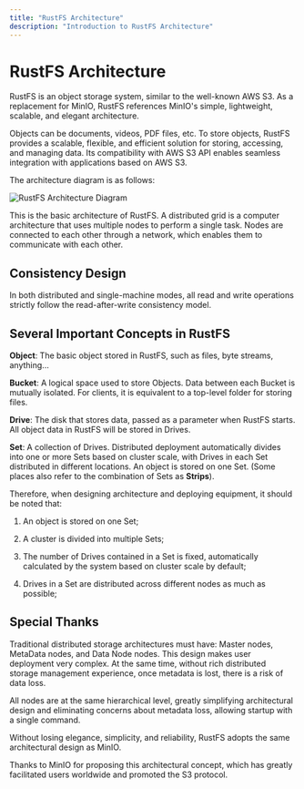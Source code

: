 ```yaml
---
title: "RustFS Architecture"
description: "Introduction to RustFS Architecture"
---
```


# RustFS Architecture

RustFS is an object storage system, similar to the well-known AWS S3. As a replacement for MinIO, RustFS references MinIO's simple, lightweight, scalable, and elegant architecture.

Objects can be documents, videos, PDF files, etc. To store objects, RustFS provides a scalable, flexible, and efficient solution for storing, accessing, and managing data. Its compatibility with AWS S3 API enables seamless integration with applications based on AWS S3.

The architecture diagram is as follows:


![RustFS Architecture Diagram](./images/s2-1.png)

This is the basic architecture of RustFS. A distributed grid is a computer architecture that uses multiple nodes to perform a single task. Nodes are connected to each other through a network, which enables them to communicate with each other.

## Consistency Design

In both distributed and single-machine modes, all read and write operations strictly follow the read-after-write consistency model.

## Several Important Concepts in RustFS

**Object**: The basic object stored in RustFS, such as files, byte streams, anything...

**Bucket**: A logical space used to store Objects. Data between each Bucket is mutually isolated. For clients, it is equivalent to a top-level folder for storing files.

**Drive**: The disk that stores data, passed as a parameter when RustFS starts. All object data in RustFS will be stored in Drives.

**Set**: A collection of Drives. Distributed deployment automatically divides into one or more Sets based on cluster scale, with Drives in each Set distributed in different locations. An object is stored on one Set. (Some places also refer to the combination of Sets as **Strips**).

Therefore, when designing architecture and deploying equipment, it should be noted that:

1. An object is stored on one Set;

2. A cluster is divided into multiple Sets;

3. The number of Drives contained in a Set is fixed, automatically calculated by the system based on cluster scale by default;

4. Drives in a Set are distributed across different nodes as much as possible;

## Special Thanks

Traditional distributed storage architectures must have: Master nodes, MetaData nodes, and Data Node nodes. This design makes user deployment very complex. At the same time, without rich distributed storage management experience, once metadata is lost, there is a risk of data loss.

All nodes are at the same hierarchical level, greatly simplifying architectural design and eliminating concerns about metadata loss, allowing startup with a single command.

Without losing elegance, simplicity, and reliability, RustFS adopts the same architectural design as MinIO.

Thanks to MinIO for proposing this architectural concept, which has greatly facilitated users worldwide and promoted the S3 protocol.
